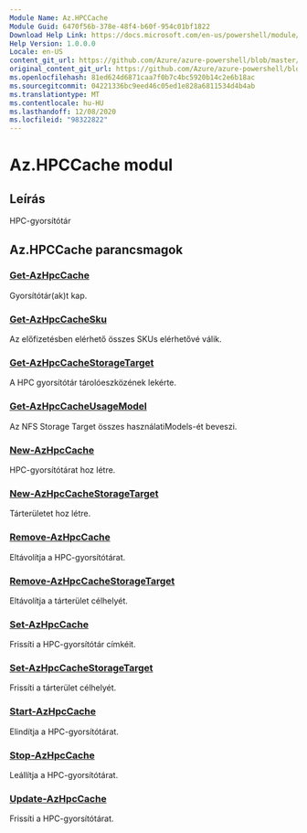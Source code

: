 ```yaml
---
Module Name: Az.HPCCache
Module Guid: 6470f56b-378e-48f4-b60f-954c01bf1822
Download Help Link: https://docs.microsoft.com/en-us/powershell/module/az.hpccache
Help Version: 1.0.0.0
Locale: en-US
content_git_url: https://github.com/Azure/azure-powershell/blob/master/src/HPCCache/HPCCache/help/Az.HPCCache.md
original_content_git_url: https://github.com/Azure/azure-powershell/blob/master/src/HPCCache/HPCCache/help/Az.HPCCache.md
ms.openlocfilehash: 81ed624d6871caa7f0b7c4bc5920b14c2e6b18ac
ms.sourcegitcommit: 04221336bc9eed46c05ed1e828a6811534d4b4ab
ms.translationtype: MT
ms.contentlocale: hu-HU
ms.lasthandoff: 12/08/2020
ms.locfileid: "98322822"
---
```

# Az.HPCCache modul
## Leírás
HPC-gyorsítótár

## Az.HPCCache parancsmagok
### [Get-AzHpcCache](Get-AzHpcCache.md)
Gyorsítótár(ak)t kap.

### [Get-AzHpcCacheSku](Get-AzHpcCacheSku.md)
Az előfizetésben elérhető összes SKUs elérhetővé válik.

### [Get-AzHpcCacheStorageTarget](Get-AzHpcCacheStorageTarget.md)
A HPC gyorsítótár tárolóeszközének lekérte.

### [Get-AzHpcCacheUsageModel](Get-AzHpcCacheUsageModel.md)
Az NFS Storage Target összes használatiModels-ét beveszi.

### [New-AzHpcCache](New-AzHpcCache.md)
HPC-gyorsítótárat hoz létre.

### [New-AzHpcCacheStorageTarget](New-AzHpcCacheStorageTarget.md)
Tárterületet hoz létre.

### [Remove-AzHpcCache](Remove-AzHpcCache.md)
Eltávolítja a HPC-gyorsítótárat.

### [Remove-AzHpcCacheStorageTarget](Remove-AzHpcCacheStorageTarget.md)
Eltávolítja a tárterület célhelyét.

### [Set-AzHpcCache](Set-AzHpcCache.md)
Frissíti a HPC-gyorsítótár címkéit.

### [Set-AzHpcCacheStorageTarget](Set-AzHpcCacheStorageTarget.md)
Frissíti a tárterület célhelyét.

### [Start-AzHpcCache](Start-AzHpcCache.md)
Elindítja a HPC-gyorsítótárat.

### [Stop-AzHpcCache](Stop-AzHpcCache.md)
Leállítja a HPC-gyorsítótárat.

### [Update-AzHpcCache](Update-AzHpcCache.md)
Frissíti a HPC-gyorsítótárat.

